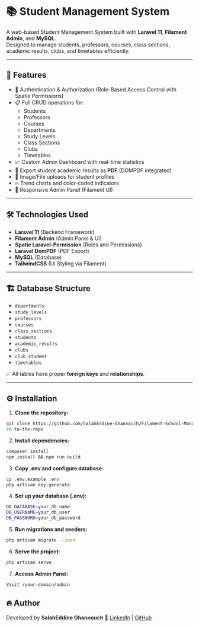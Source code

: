 ﻿# 📚 Student Management System

A web-based Student Management System built with **Laravel 11**, **Filament Admin**, and **MySQL**.  
Designed to manage students, professors, courses, class sections, academic results, clubs, and timetables efficiently.

---

## 🚀 Features

- 🔐 Authentication & Authorization (Role-Based Access Control with Spatie Permissions)
- 📋 Full CRUD operations for:
  - Students
  - Professors
  - Courses
  - Departments
  - Study Levels
  - Class Sections
  - Clubs
  - Timetables
- 📈 Custom Admin Dashboard with real-time statistics
- 🧾 Export student academic results as **PDF** (DOMPDF integrated)
- 📂 Image/File uploads for student profiles
- 🔥 Trend charts and color-coded indicators
- 🎯 Responsive Admin Panel (Filament UI)

---

## 🛠️ Technologies Used

- **Laravel 11** (Backend Framework)
- **Filament Admin** (Admin Panel & UI)
- **Spatie Laravel-Permission** (Roles and Permissions)
- **Laravel DomPDF** (PDF Export)
- **MySQL** (Database)
- **TailwindCSS** (UI Styling via Filament)

---

## 🏗️ Database Structure

- `departments`
- `study_levels`
- `professors`
- `courses`
- `class_sections`
- `students`
- `academic_results`
- `clubs`
- `club_student`
- `timetables`

✅ All tables have proper **foreign keys** and **relationships**.

---

## ⚙️ Installation

1. **Clone the repository:**

```bash
git clone https://github.com/SalahEddine-Ghannouch/Filament-School-Management.git
cd to-the-repo
```
2. **Install dependencies:**

```bash
composer install
npm install && npm run build
```

3. **Copy .env and configure database:**

```bash
cp .env.example .env
php artisan key:generate
```

4. **Set up your database (.env):**

```bash
DB_DATABASE=your_db_name
DB_USERNAME=your_db_user
DB_PASSWORD=your_db_password
```

5. **Run migrations and seeders:**

```bash
php artisan migrate --seed
```

6. **Serve the project:**

```bash
php artisan serve
```

7. **Access Admin Panel:**

```bash
Visit /your-domain/admin
```

## 🔥 Author

Developed by **SalahEddine Ghannouch**
🔗 [LinkedIn](https://www.linkedin.com/in/salah-eddine-ghannouch/) | [GitHub](https://github.com/SalahEddine-Ghannouch)
